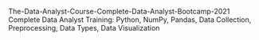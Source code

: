 The-Data-Analyst-Course-Complete-Data-Analyst-Bootcamp-2021
Complete Data Analyst Training: Python, NumPy, Pandas, Data Collection, Preprocessing, Data Types, Data Visualization
